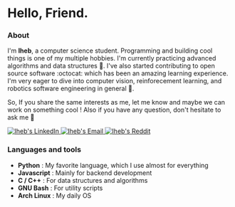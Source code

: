 # Hello, Friend.

### About 

I'm **Iheb**, a computer science student. Programming and building cool things is one of my multiple hobbies.
I'm currently practicing advanced algorithms and data structures :floppy_disk:. I've also started contributing to open source software :octocat: which has been an amazing learning experience.
I'm very eager to dive into computer vision, reinforecement learning, and robotics software engineering in general :robot:.

So, If you share the same interests as me, let me know and maybe we can work on something cool !
Also if you have any question, don't hesitate to ask me :rainbow:

<a href="https://www.linkedin.com/in/iheb-haboubi/">
  <img alt="Iheb's LinkedIn" src="https://img.shields.io/badge/LinkedIn-%230077B5.svg?&style=for-the-badge&logo=linkedin&logoColor=white"/>
</a>

<a href="mailto:iheb.haboubi56@gmail.com">
  <img alt="Iheb's Email" src="https://img.shields.io/badge/Email-%23D14836.svg?&style=for-the-badge&logo=gmail&logoColor=white"/>
</a>
                                                                                                                                                                                  
<a href="https://www.reddit.com/user/iheb-haboubi">
  <img alt="Iheb's Reddit" src="https://img.shields.io/badge/Reddit-%23FF4500.svg?&style=for-the-badge&logo=reddit&logoColor=white"/>
</a>


### Languages and tools

- **Python**     : My favorite language, which I use almost for everything 
- **Javascript** : Mainly for backend development  
- **C / C++**    : For data structures and algorithms
- **GNU Bash**   : For utility scripts 
- **Arch Linux** : My daily OS 
